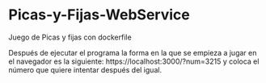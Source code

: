 # Picas-y-Fijas-WebService
Juego de Picas y fijas con dockerfile

Después de ejecutar el programa la forma en la que se empieza a jugar en el navegador es la siguiente: https://localhost:3000/?num=3215 y coloca el número que quiere intentar después del igual.

